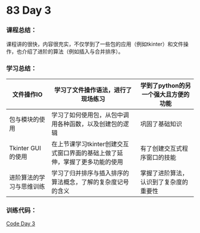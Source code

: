 # 83 Day 3
### 课程总结：
课程讲的很快，内容很充实，不仅学到了一些包的应用（例如tkinter）和文件操作，也介绍了进阶的算法（例如插入与合并排序）。
### 学习总结：

| 文件操作IO        | 学习了文件操作语法，进行了现场练习                           | 学到了python的另一个强大且方便的功能 |
| ----------------- | ------------------------------------------------------------ | ------------------------------------ |
| 包与模块的使用    | 学习了如何使用包，从包中调用各种函数，以及创建包的逻辑       | 巩固了基础知识                       |
| Tkinter GUI的使用 | 在上节课学习tkinter创建交互式窗口界面的基础上做了延伸，掌握了更多功能的使用 | 有了创建交互式程序窗口的技能         |
| 进阶算法的学习与思维训练 | 学习了归并排序与插入排序的算法概念，了解的复杂度记号的含义 |掌握了进阶算法，认识到了复杂度的重要性|
### 训练代码：

[Code Day 3](https://github.com/Transparent-Boy/Practice-code-along-with-the-class/blob/main/Day%203/Untitled2.ipynb)